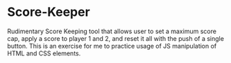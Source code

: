 # Score-Keeper

<p>Rudimentary Score Keeping tool that allows user to set a maximum score cap, apply a score to player 1 and 2, and reset it all with the push of a single button. This is an exercise for me to practice usage of JS manipulation of HTML and CSS elements. 
